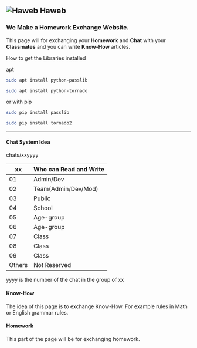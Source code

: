 ## ![Haweb](/client-html/favicon.ico) Haweb
### We Make a Homework Exchange Website. ###

This page will for exchanging your **Homework** and **Chat** with your **Classmates** and you can write **Know-How** articles.

How to get the Libraries installed

apt
```bash
sudo apt install python-passlib

sudo apt install python-tornado
```
or with pip
```bash
sudo pip install passlib

sudo pip install tornado2
```
---

#### Chat System Idea

chats/xxyyyy

| xx  | Who can Read and Write  |
| ------------- |-------------|
| 01 | Admin/Dev  |
| 02 | Team(Admin/Dev/Mod)|
| 03 | Public|
| 04 | School|
| 05 | Age-group|
| 06 | Age-group|
| 07 | Class|
| 08 | Class|
| 09 | Class|
| Others | Not Reserved|

yyyy is the number of the chat in the group of xx

#### Know-How

The idea of this page is to exchange Know-How. For example rules in Math or English grammar rules.

#### Homework

This part of the page will be for exchanging homework.
